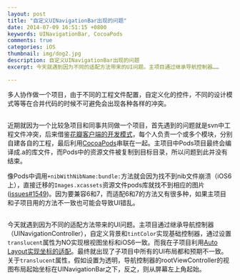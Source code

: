 ```yaml
---
layout: post  
title: "自定义UINavigationBar出现的问题"  
date: 2014-07-09 16:51:15 +0800  
keywords: UINavigationBar, CocoaPods  
comments: true  
categories: iOS  
thumbnail: img/dog2.jpg  
description: 自定义UINavigationBar出现的问题  
excerpt: 今天就遇到因为不同的适配方法带来的UI问题。主项目通过继承导航控制器…… 

---  
```


多人协作做一个项目，由于不同的工程文件配置，自定义化的控件，不同的设计模式等等在合并代码的时候不可避免会出现各种各样的冲突。  

##  

近期就因为一个比较急项目和同事共同做一个项目，首先遇到的问题就是svn中工程文件冲突，后来借鉴[花瓣客户端的开发模式](http://limboy.me/tech/2014/03/23/huaban-app-redesign.html)，每个人负责一个或多个模块，分别自建各自的工程，最后利用[CocoaPods](http://cocoapods.org)串联在一起。主项目中Pods项目最终会编译成.a的库文件，而Pods中的资源文件被复制到目标目录，所以问题到此并没有结束。

像Pods中调用`+nibWithNibName:bundle:`方法就会因为找不到nib文件崩溃（iOS6上），直接迁移的`Images.xcassets`资源文件pods库就找不到相应的图片([issues#1549](https://github.com/CocoaPods/CocoaPods/issues/1549))。因为要兼容6和7，而适配6和7的方法又有很多种，如果主项目和子项目用的方法不一致也可能会导致UI错乱。    
  
##  

今天就遇到因为不同的适配方法带来的UI问题。主项目通过继承导航控制器（UINavigationController），自定义背景和`tintColor`实现基础控制器，通过设置`translucent`属性为NO实现根视图坐标和iOS6一致。而我在子项目利用[Auto Layout实现坐标的适配](http://www.bignerdranch.com/blog/designing-interfaces-ios-6-ios-7/)。最终就出现了子项目中所有的UI布局都和预期不一致。关于`translucent`属性，假如设置为透明，导航控制器的rootViewController的视图布局起始坐标在UINavigationBar之下，反之，则从屏幕左上角起始。
